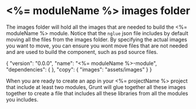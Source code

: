 # <%= moduleName %> images folder

The images folder will hold all the images that are needed to build the <%= moduleName %> module. Notice that the `nglue` json file includes by default moving all the files from the images folder.
By specifying the actual images you want to move, you can ensure you wont move files that are not needed and are used to build the component, such as psd source files.

{
  "version": "0.0.0",
  "name": "<%= moduleName %>-module",
  "dependencies": {
  },
  "copy": {
    "images": "assets/images"
  }
}

When you are ready to create an app in your <%= projectName %> project that include at least two modules, Grunt will glue together all these images together to create a file that includes all these libraries from all the modules you includes.